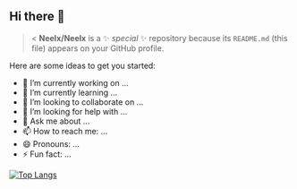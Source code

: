 ## Hi there 👋

><
**Neelx/Neelx** is a ✨ _special_ ✨ repository because its `README.md` (this file) appears on your GitHub profile.

Here are some ideas to get you started:

- 🔭 I’m currently working on ...
- 🌱 I’m currently learning ...
- 👯 I’m looking to collaborate on ...
- 🤔 I’m looking for help with ...
- 💬 Ask me about ...
- 📫 How to reach me: ...
- 😄 Pronouns: ...
- ⚡ Fun fact: ...
>

[![Top Langs](https://github-readme-stats.vercel.app/api/top-langs/?username=Neelx)](https://github.com/Neelx/github-readme-stats)
